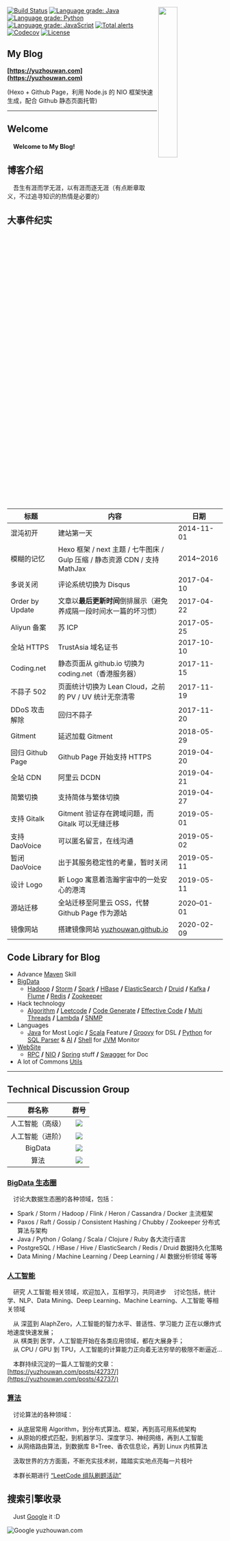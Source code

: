 [<img align="right" width="30%" height="30%" src="https://user-images.githubusercontent.com/8108788/58363706-18c4d080-7edb-11e9-947a-cf7233c8e2cc.png">](https://yuzhouwan.com/)

[![Build Status](https://travis-ci.org/asdf2014/yuzhouwan.svg?branch=master)](https://travis-ci.org/asdf2014/yuzhouwan)
[![Language grade: Java](https://img.shields.io/lgtm/grade/java/g/asdf2014/yuzhouwan.svg?logo=lgtm&logoWidth=18)](https://lgtm.com/projects/g/asdf2014/yuzhouwan/context:java)
[![Language grade: Python](https://img.shields.io/lgtm/grade/python/g/asdf2014/yuzhouwan.svg?logo=lgtm&logoWidth=18)](https://lgtm.com/projects/g/asdf2014/yuzhouwan/context:python)
[![Language grade: JavaScript](https://img.shields.io/lgtm/grade/javascript/g/asdf2014/yuzhouwan.svg?logo=lgtm&logoWidth=18)](https://lgtm.com/projects/g/asdf2014/yuzhouwan/context:javascript)
[![Total alerts](https://img.shields.io/lgtm/alerts/g/asdf2014/yuzhouwan.svg?logo=lgtm&logoWidth=18)](https://lgtm.com/projects/g/asdf2014/yuzhouwan/alerts/)
[![Codecov](https://codecov.io/gh/asdf2014/yuzhouwan/branch/master/graph/badge.svg)](https://codecov.io/gh/asdf2014/yuzhouwan)
[![License](https://img.shields.io/github/license/asdf2014/yuzhouwan)](https://yuzhouwan.com/)

## My Blog
__[https://yuzhouwan.com](https://yuzhouwan.com)__

(Hexo + Github Page，利用 Node.js 的 NIO 框架快速生成，配合 Github 静态页面托管)

---------------
## Welcome

　**Welcome to My Blog!**


## 博客介绍

　吾生有涯而学无涯，以有涯而逐无涯（有点断章取义，不过追寻知识的热情是必要的）


## 大事件纪实

| 标题             | 内容                                                         | 日期       |
| ---------------- | ------------------------------------------------------------ | ---------- |
| 混沌初开         | 建站第一天                                                   | 2014-11-01 |
| 模糊的记忆       | Hexo 框架 / next 主题 / 七牛图床 / Gulp 压缩 / 静态资源 CDN / 支持 MathJax | 2014~2016  |
| 多说关闭         | 评论系统切换为 Disqus                                        | 2017-04-10 |
| Order by Update  | 文章以**最后更新时间**倒排展示（避免养成隔一段时间水一篇的坏习惯） | 2017-04-22 |
| Aliyun 备案      | 苏 ICP                                                       | 2017-05-25 |
| 全站 HTTPS       | TrustAsia 域名证书                                           | 2017-10-10 |
| Coding.net       | 静态页面从 github.io 切换为 coding.net（香港服务器）         | 2017-11-15 |
| 不蒜子 502       | 页面统计切换为 Lean Cloud，之前的 PV / UV 统计无奈清零       | 2017-11-19 |
| DDoS 攻击解除    | 回归不蒜子                                                   | 2017-11-20 |
| Gitment          | 延迟加载 Gitment                                             | 2018-05-29 |
| 回归 Github Page | Github Page 开始支持 HTTPS                                   | 2019-04-20 |
| 全站 CDN         | 阿里云 DCDN                                                  | 2019-04-21 |
| 简繁切换         | 支持简体与繁体切换                                           | 2019-04-27 |
| 支持 Gitalk      | Gitment 验证存在跨域问题，而 Gitalk 可以无缝迁移             | 2019-05-01 |
| 支持 DaoVoice    | 可以匿名留言，在线沟通                                       | 2019-05-02 |
| 暂闭 DaoVoice    | 出于其服务稳定性的考量，暂时关闭                             | 2019-05-11 |
| 设计 Logo        | 新 Logo 寓意着浩瀚宇宙中的一处安心的港湾                     | 2019-05-11 |
| 源站迁移         | 全站迁移至阿里云 OSS，代替 Github Page 作为源站              | 2020–01-01 |
| 镜像网站         | 搭建镜像网站 [yuzhouwan.github.io](https://yuzhouwan.github.io/) | 2020-02-09 |


## Code Library for Blog

- Advance [Maven](https://yuzhouwan.com/posts/2254/) Skill
- [BigData](https://yuzhouwan.com/tags/)
  - [Hadoop](https://yuzhouwan.com/posts/60504/) **/** [Storm](https://yuzhouwan.com/posts/25015/) **/** [Spark](https://yuzhouwan.com/posts/4735/) **/** [HBase](https://yuzhouwan.com/posts/45888/) **/** [ElasticSearch](https://yuzhouwan.com/posts/22654/) **/** [Druid](https://yuzhouwan.com/posts/5845/) **/** [Kafka](https://yuzhouwan.com/posts/26002/) **/** [Flume](https://yuzhouwan.com/posts/22654/#%e6%95%b4%e5%90%88%e5%bc%80%e5%8f%91) **/** [Redis](https://yuzhouwan.com/posts/2129/) **/** [Zookeeper](https://yuzhouwan.com/posts/31915/)
- Hack technology
  - [Algorithm](https://github.com/asdf2014/yuzhouwan/tree/master/yuzhouwan-hacker/src/main/java/com/yuzhouwan/hacker/algorithms) **/** [Leetcode](https://github.com/asdf2014/yuzhouwan/tree/master/yuzhouwan-hacker/src/main/java/com/yuzhouwan/hacker/algorithms/leetcode) **/** [Code Generate](https://github.com/asdf2014/yuzhouwan/tree/master/yuzhouwan-hacker/src/main/java/com/yuzhouwan/hacker/codegen) **/** [Effective Code](https://github.com/asdf2014/yuzhouwan/tree/master/yuzhouwan-hacker/src/main/java/com/yuzhouwan/hacker/effective) **/** [Multi Threads](https://github.com/asdf2014/yuzhouwan/tree/master/yuzhouwan-hacker/src/main/java/com/yuzhouwan/hacker/algorithms/thread) **/** [Lambda](https://github.com/asdf2014/yuzhouwan/tree/master/yuzhouwan-hacker/src/main/java/com/yuzhouwan/hacker/lambda) **/** [SNMP](https://github.com/asdf2014/yuzhouwan/tree/master/yuzhouwan-hacker/src/main/java/com/yuzhouwan/hacker/snmp)
- Languages
  - [Java](https://github.com/asdf2014/yuzhouwan/tree/master/yuzhouwan-hacker/src/main/java/com/yuzhouwan/hacker) for Most Logic **/** [Scala](https://github.com/asdf2014/yuzhouwan/tree/master/yuzhouwan-hacker/src/main/scala/com/yuzhouwan/hacker) Feature **/** [Groovy](https://github.com/asdf2014/yuzhouwan/tree/master/yuzhouwan-hacker/src/main/groovy/com/yuzhouwan/hacker) for DSL **/** [Python](https://yuzhouwan.com/posts/43687/) for [SQL Parser](https://github.com/asdf2014/yuzhouwan/tree/master/yuzhouwan-hacker/yuzhouwan-hacker-python) & [AI](https://yuzhouwan.com/posts/42737/) **/** [Shell](https://github.com/asdf2014/yuzhouwan/blob/master/yuzhouwan-common/src/main/resources/shell/gc_monitor2.sh) for [JVM](https://yuzhouwan.com/posts/27328/) Monitor
- [WebSite](https://github.com/asdf2014/yuzhouwan/tree/master/yuzhouwan-site)
  - [RPC](https://github.com/asdf2014/yuzhouwan/tree/master/yuzhouwan-site/yuzhouwan-site-service/src/test/java/com/yuzhouwan/site/service) **/** [NIO](https://github.com/asdf2014/yuzhouwan/tree/master/yuzhouwan-site/yuzhouwan-site-service/src/main/java/com/yuzhouwan/site/service/nio) **/** [Spring](https://github.com/asdf2014/yuzhouwan/tree/master/yuzhouwan-site/yuzhouwan-site-service/src/main/resources) stuff **/** [Swagger](https://github.com/asdf2014/yuzhouwan/tree/master/yuzhouwan-site/yuzhouwan-site-service/src/main/webapp) for Doc
- A lot of Commons [Utils](https://github.com/asdf2014/yuzhouwan/tree/master/yuzhouwan-common/src/main/java/com/yuzhouwan/common/util)

---------------

## Technical Discussion Group

|      群名称      |                             群号                             |
| :--------------: | :----------------------------------------------------------: |
| 人工智能（高级） | [![](https://img.shields.io/badge/QQ%E7%BE%A4-1020982-blue.svg)](https://shang.qq.com/wpa/qunwpa?idkey=71c6bd3fb0ff01d93abca654140387d99d3be752f92a53c1fbfd27f2dd4b4247) |
| 人工智能（进阶） | [![](https://img.shields.io/badge/QQ%E7%BE%A4-1217710-blue.svg)](https://shang.qq.com/wpa/qunwpa?idkey=deb268f65589a1a0a1dbaf7b72c849ed45298697805bef81e0c613dea40cd05e) |
|     BigData      | [![](https://img.shields.io/badge/QQ%E7%BE%A4-1670647-blue.svg)](https://shang.qq.com/wpa/qunwpa?idkey=f86b3c8de20da1658a3bb42df17a2fc4eee0d75c4a130a63585fdd257e3565ed) |
|       算法       | [![](https://img.shields.io/badge/QQ%E7%BE%A4-5366753-blue.svg)](https://shang.qq.com/wpa/qunwpa?idkey=bfbcf1453371a0810fd6be235ace47147f6fb9d262fb768b497c861f50af0af4) |


### **[BigData 生态圈](https://yuzhouwan.com/categories/大数据/)**

　讨论大数据生态圈的各种领域，包括：

* Spark / Storm / Hadoop / Flink / Heron / Cassandra / Docker 主流框架
* Paxos / Raft / Gossip / Consistent Hashing / Chubby / Zookeeper 分布式算法与架构
* Java / Python / Golang / Scala / Clojure / Ruby 各大流行语言
* PostgreSQL / HBase / Hive / ElasticSearch / Redis / Druid 数据持久化策略
* Data Mining / Machine Learning / Deep Learning / AI 数据分析领域 等等


### **[人工智能](https://yuzhouwan.com/posts/42737/)**

　研究 人工智能 相关领域，欢迎加入，互相学习，共同进步
　讨论包括，统计学、NLP、Data Mining、Deep Learning、Machine Learning、人工智能 等相关领域

　从 深蓝到 AlaphZero，人工智能的智力水平、普适性、学习能力 正在以爆炸式地速度快速发展；<br/>
　从 棋类到 医学，人工智能开始在各类应用领域，都在大展身手；<br/>
　从 CPU / GPU 到 TPU，人工智能的计算能力正向着无法穷举的极限不断逼近…<br/>

　本群持续沉淀的一篇人工智能的文章：[https://yuzhouwan.com/posts/42737/](https://yuzhouwan.com/posts/42737/)


### **[算法](https://yuzhouwan.com/posts/666/)**

　讨论算法的各种领域：

* 从底层常用 Algorithm，到分布式算法、框架，再到高可用系统架构
* 从原始的模式匹配，到机器学习、深度学习、神经网络，再到人工智能
* 从网络路由算法，到数据库 B+Tree、香农信息论，再到 Linux 内核算法

　汲取世界的方方面面，不断充实技术树，踏踏实实地点亮每一片枝叶  

　本群长期进行 [“LeetCode 组队刷题活动”](https://yuzhouwan.com/posts/666/)



## 搜索引擎收录

　Just [Google](https://www.google.com/search?q=宇宙湾) it :D

![Google yuzhouwan.com](https://picture.yuzhouwan.com/google_yuzhouwan.png?imageslim)


